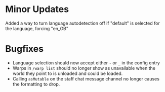 # Minor Updates

Added a way to turn language autodetection off if "default" is selected for the language, forcing "en_GB" 

# Bugfixes

* Language selection should now accept either `-` or `_` in the config entry
* Warps in `/warp list` should no longer show as unavailable when the world they point to is unloaded and could be loaded.
* Calling `asMutable` on the staff chat message channel no longer causes the formatting to drop.
